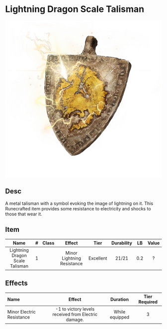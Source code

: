 # Lightning Dragon Scale Talisman

![Copyrighted Image](LightningDragonScaleTalisman.png)

## Desc

A metal talisman with a symbol evoking the image of lightning on it. This Runecrafted item provides some resistance to electricity and shocks to those that wear it.

## Item

| Name | # | Class | Effect | Tier | Durability | LB | Value |
| :--: | :-: | :---: | :----: | :--: | :--------: | :-: | :---: |
| Lightning Dragon Scale Talisman | 1 |  | Minor Lightning Resistance | Excellent | 21/21 | 0.2 | ? |

## Effects

| Name | Effect | Duration | Tier Required |
| :--- | :----: | :------: | :-----------: |
| Minor Electric Resistance | -1 to victory levels received from Electric damage. | While equipped | 3 |
